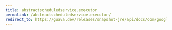 ```yaml
---
title: abstractscheduledservice.executor
permalink: /abstractscheduledservice.executor/
redirect_to: https://guava.dev/releases/snapshot-jre/api/docs/com/google/common/util/concurrent/AbstractScheduledService.html#executor--
---
```

